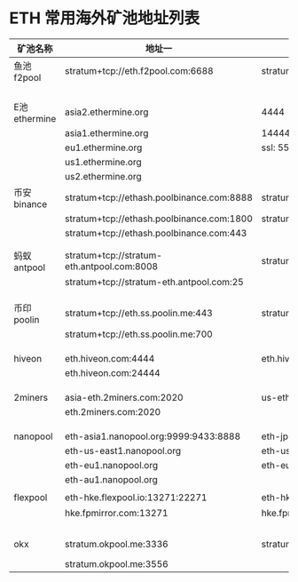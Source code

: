 # ETH 常用海外矿池地址列表

| 矿池名称        | 地址一                                        | 地址二                                       | zzpool中转地址     | 备注                                                                         |
| ----------- | ------------------------------------------ | ----------------------------------------- | -------------- | -------------------------------------------------------------------------- |
| 鱼池f2pool    | stratum+tcp://eth.f2pool.com:6688          | stratum+tcp://eth-backup.f2pool.com:6688  | zzpool.cc:6000 | https://blog.f2pool.com/zh/mining-tutorial/eth                             |
|             |                                            |                                           |                |                                                                            |
|             |                                            |                                           |                |                                                                            |
|             |                                            |                                           |                |                                                                            |
|             |                                            |                                           |                |                                                                            |
| E池ethermine | asia2.ethermine.org                        | 4444                                      | zzpool.cc:6001 | https://ethermine.org/start                                                |
|             | asia1.ethermine.org                        | 14444                                     |                |                                                                            |
|             | eu1.ethermine.org                          | ssl: 5555                                 |                |                                                                            |
|             | us1.ethermine.org                          |                                           |                |                                                                            |
|             | us2.ethermine.org                          |                                           |                |                                                                            |
| 币安binance   | stratum+tcp://ethash.poolbinance.com:8888  | stratum+tcp://ethash.poolbinance.com:3333 | zzpool.cc:6002 | https://www.binance.com/zh-CN/support/faq/32843190fc1c4329a4df024339efa8d8 |
|             | stratum+tcp://ethash.poolbinance.com:1800  | stratum+tcp://ethash.poolbinance.com:25   |                | https://pool.binancezh.sh/en                                               |
|             | stratum+tcp://ethash.poolbinance.com:443   |                                           |                |                                                                            |
|             |                                            |                                           |                |                                                                            |
|             |                                            |                                           |                |                                                                            |
| 蚂蚁antpool   | stratum+tcp://stratum-eth.antpool.com:8008 | stratum+tcp://stratum-eth.antpool.com:443 | zzpool.cc:6003 | https://v3.antpool.com/home                                                |
|             | stratum+tcp://stratum-eth.antpool.com:25   |                                           |                |                                                                            |
|             |                                            |                                           |                |                                                                            |
|             |                                            |                                           |                |                                                                            |
|             |                                            |                                           |                |                                                                            |
| 币印poolin    | stratum+tcp://eth.ss.poolin.me:443         | stratum+tcp://eth.ss.poolin.me:1883       | zzpool.cc:6004 | https://www.poolin.com/                                                    |
|             | stratum+tcp://eth.ss.poolin.me:700         |                                           |                |                                                                            |
|             |                                            |                                           |                |                                                                            |
|             |                                            |                                           |                |                                                                            |
|             |                                            |                                           |                |                                                                            |
| hiveon      | eth.hiveon.com:4444                        | eth.hiveon.com:14444                      | zzpool.cc:6005 | https://hiveon.net/                                                        |
|             | eth.hiveon.com:24444                       |                                           |                |                                                                            |
|             |                                            |                                           |                |                                                                            |
|             |                                            |                                           |                |                                                                            |
|             |                                            |                                           |                |                                                                            |
| 2miners     | asia-eth.2miners.com:2020                  | us-eth.2miners.com:2020                   | zzpool.cc:6006 | https://eth.2miners.com/help                                               |
|             | eth.2miners.com:2020                       |                                           |                |                                                                            |
|             |                                            |                                           |                |                                                                            |
|             |                                            |                                           |                |                                                                            |
|             |                                            |                                           |                |                                                                            |
| nanopool    | eth-asia1.nanopool.org:9999:9433:8888      | eth-jp1.nanopool.org                      | zzpool.cc:6007 | https://eth.nanopool.org/                                                  |
|             | eth-us-east1.nanopool.org                  | eth-us-east1.nanopool.org                 |                |                                                                            |
|             | eth-eu1.nanopool.org                       | eth-eu1.nanopool.org                      |                |                                                                            |
|             | eth-au1.nanopool.org                       |                                           |                |                                                                            |
|             |                                            |                                           |                |                                                                            |
| flexpool    | eth-hke.flexpool.io:13271:22271            | eth-hk.flexpool.io                        | zzpool.cc:6008 | https://www.flexpool.io/get-started/eth/GPU/                               |
|             | hke.fpmirror.com:13271                     | hke.fpmirror.com:13271                    |                | 直连                                                                         |
|             |                                            |                                           |                |                                                                            |
|             |                                            |                                           |                |                                                                            |
|             |                                            |                                           |                |                                                                            |
| okx         | stratum.okpool.me:3336                     | stratum.okpool.me:3446                    |                | https://www.okx.com/academy/zh/eth-etc-mining-guide-cn/                    |
|             | stratum.okpool.me:3556                     |                                           |                |                                                                            |
